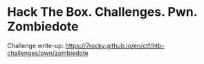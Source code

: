 # Hack The Box. Challenges. Pwn. Zombiedote

Challenge write-up: https://7rocky.github.io/en/ctf/htb-challenges/pwn/zombiedote
